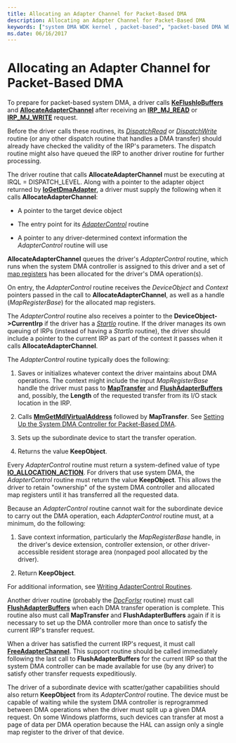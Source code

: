 ```yaml
---
title: Allocating an Adapter Channel for Packet-Based DMA
description: Allocating an Adapter Channel for Packet-Based DMA
keywords: ["system DMA WDK kernel , packet-based", "packet-based DMA WDK kernel", "DMA transfers WDK kernel , packet-based", "allocating adapter channels", "adapter channel allocations WDK kernel", "AllocateAdapterChannel"]
ms.date: 06/16/2017
---
```


# Allocating an Adapter Channel for Packet-Based DMA





To prepare for packet-based system DMA, a driver calls [**KeFlushIoBuffers**](/windows-hardware/drivers/ddi/wdm/nf-wdm-keflushiobuffers) and [**AllocateAdapterChannel**](/windows-hardware/drivers/ddi/wdm/nc-wdm-pallocate_adapter_channel) after receiving an [**IRP\_MJ\_READ**](./irp-mj-read.md) or [**IRP\_MJ\_WRITE**](./irp-mj-write.md) request.

Before the driver calls these routines, its [*DispatchRead*](/windows-hardware/drivers/ddi/wdm/nc-wdm-driver_dispatch) or [*DispatchWrite*](/windows-hardware/drivers/ddi/wdm/nc-wdm-driver_dispatch) routine (or any other dispatch routine that handles a DMA transfer) should already have checked the validity of the IRP's parameters. The dispatch routine might also have queued the IRP to another driver routine for further processing.

The driver routine that calls **AllocateAdapterChannel** must be executing at IRQL = DISPATCH\_LEVEL. Along with a pointer to the adapter object returned by [**IoGetDmaAdapter**](/windows-hardware/drivers/ddi/wdm/nf-wdm-iogetdmaadapter), a driver must supply the following when it calls **AllocateAdapterChannel**:

-   A pointer to the target device object

-   The entry point for its [*AdapterControl*](/windows-hardware/drivers/ddi/wdm/nc-wdm-driver_control) routine

-   A pointer to any driver-determined context information the *AdapterControl* routine will use

**AllocateAdapterChannel** queues the driver's *AdapterControl* routine, which runs when the system DMA controller is assigned to this driver and a set of [map registers](map-registers.md) has been allocated for the driver's DMA operation(s).

On entry, the *AdapterControl* routine receives the *DeviceObject* and *Context* pointers passed in the call to **AllocateAdapterChannel**, as well as a handle (*MapRegisterBase*) for the allocated map registers.

The *AdapterControl* routine also receives a pointer to the **DeviceObject-&gt;CurrentIrp** if the driver has a [*StartIo*](/windows-hardware/drivers/ddi/wdm/nc-wdm-driver_startio) routine. If the driver manages its own queuing of IRPs (instead of having a *StartIo* routine), the driver should include a pointer to the current IRP as part of the context it passes when it calls **AllocateAdapterChannel**.

The *AdapterControl* routine typically does the following:

1.  Saves or initializes whatever context the driver maintains about DMA operations. The context might include the input *MapRegisterBase* handle the driver must pass to [**MapTransfer**](/windows-hardware/drivers/ddi/wdm/nc-wdm-pmap_transfer) and [**FlushAdapterBuffers**](/windows-hardware/drivers/ddi/wdm/nc-wdm-pflush_adapter_buffers) and, possibly, the **Length** of the requested transfer from its I/O stack location in the IRP.

2.  Calls [**MmGetMdlVirtualAddress**](/windows-hardware/drivers/ddi/wdm/nf-wdm-mmgetmdlvirtualaddress) followed by **MapTransfer**. See [Setting Up the System DMA Controller for Packet-Based DMA](setting-up-the-system-dma-controller-for-packet-based-dma.md).

3.  Sets up the subordinate device to start the transfer operation.

4.  Returns the value **KeepObject**.

Every *AdapterControl* routine must return a system-defined value of type [**IO\_ALLOCATION\_ACTION**](/windows-hardware/drivers/ddi/wdm/ne-wdm-_io_allocation_action). For drivers that use system DMA, the *AdapterControl* routine must return the value **KeepObject**. This allows the driver to retain "ownership" of the system DMA controller and allocated map registers until it has transferred all the requested data.

Because an *AdapterControl* routine cannot wait for the subordinate device to carry out the DMA operation, each *AdapterControl* routine must, at a minimum, do the following:

1.  Save context information, particularly the *MapRegisterBase* handle, in the driver's device extension, controller extension, or other driver-accessible resident storage area (nonpaged pool allocated by the driver).

2.  Return **KeepObject**.

For additional information, see [Writing AdapterControl Routines](writing-adaptercontrol-routines.md).

Another driver routine (probably the [*DpcForIsr*](/windows-hardware/drivers/ddi/wdm/nc-wdm-io_dpc_routine) routine) must call [**FlushAdapterBuffers**](/windows-hardware/drivers/ddi/wdm/nc-wdm-pflush_adapter_buffers) when each DMA transfer operation is complete. This routine also must call **MapTransfer** and **FlushAdapterBuffers** again if it is necessary to set up the DMA controller more than once to satisfy the current IRP's transfer request.

When a driver has satisfied the current IRP's request, it must call [**FreeAdapterChannel**](/windows-hardware/drivers/ddi/wdm/nc-wdm-pfree_adapter_channel). This support routine should be called immediately following the last call to **FlushAdapterBuffers** for the current IRP so that the system DMA controller can be made available for use (by any driver) to satisfy other transfer requests expeditiously.

The driver of a subordinate device with scatter/gather capabilities should also return **KeepObject** from its *AdapterControl* routine. The device must be capable of waiting while the system DMA controller is reprogrammed between DMA operations when the driver must split up a given DMA request. On some Windows platforms, such devices can transfer at most a page of data per DMA operation because the HAL can assign only a single map register to the driver of that device.

 

